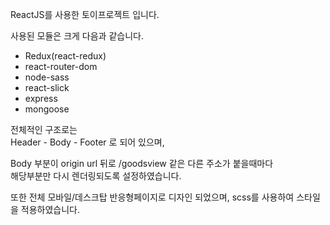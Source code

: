 ReactJS를 사용한 토이프로젝트 입니다.

사용된 모듈은 크게 다음과 같습니다.

* Redux(react-redux)
* react-router-dom
* node-sass
* react-slick
* express
* mongoose

전체적인 구조로는  
Header - Body - Footer 로 되어 있으며,  

Body 부분이 origin url 뒤로 /goodsview 같은 다른 주소가 붙을때마다  
해당부분만 다시 렌더링되도록 설정하였습니다.

또한 전체 모바일/데스크탑 반응형페이지로 디자인 되었으며,
scss를 사용하여 스타일을 적용하였습니다.
